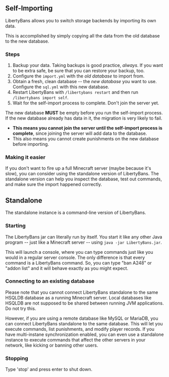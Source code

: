 
## Self-Importing

LibertyBans allows you to switch storage backends by importing its own data.

This is accomplished by simply copying all the data from the old database to the new database.

### Steps

1. Backup your data. Taking backups is good practice, *always*. If you want to be extra safe, be sure that you can restore your backup, too.
2. Configure the `import.yml` with the *old database* to import from.
3. Obtain a fresh, clean database -- the *new database* you want to use. Configure the `sql.yml` with this new database.
4. Restart LibertyBans with `/libertybans restart` and then run `/libertybans import self`.
5. Wait for the self-import process to complete. Don't join the server yet.

The new database **MUST** be empty before you run the self-import process. If the new database already has data in it, the migration is very likely to fail.
* **This means you cannot join the server until the self-import process is complete**, since joining the server will add data to the database.
* This also means you cannot create punishments on the new database before importing.

### Making it easier

If you don't want to fire up a full Minecraft server (maybe because it's slow), you can consider using the standalone version of LibertyBans. The standalone version can help you inspect the database, test out commands, and make sure the import happened correctly.

## Standalone

The standalone instance is a command-line version of LibertyBans.

### Starting

The LibertyBans jar can literally run by itself. You start it like any other Java program -- just like a Minecraft server -- using `java -jar LibertyBans.jar`.

This will launch a console, where you can type commands just like you would in a regular server console. The only difference is that every command is a LibertyBans command. So, you can type "ban A248" or "addon list" and it will behave exactly as you might expect.

### Connecting to an existing database

Please note that you cannot connect LibertyBans standalone to the same HSQLDB database as a running Minecraft server. Local databases like HSQLDB are not supposed to be shared between running JVM applications. Do not try this.

However, if you are using a remote database like MySQL or MariaDB, you can connect LibertyBans standalone to the same database. This will let you execute commands, list punishments, and modify player records. If you have multi-instane synchronization enabled, you can even use a standalone instance to execute commands that affect the other servers in your network, like kicking or banning other users.

### Stopping

Type 'stop' and press enter to shut down.
